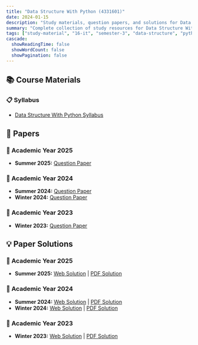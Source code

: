 ```yaml
---
title: "Data Structure With Python (4331601)"
date: 2024-01-15
description: "Study materials, question papers, and solutions for Data Structure With Python (4331601) - Information Technology, Semester 3"
summary: "Complete collection of study resources for Data Structure With Python including syllabus, question papers from 2023-2025, and detailed solutions"
tags: ["study-material", "16-it", "semester-3", "data-structure", "python", "4331601"]
cascade:
  showReadingTime: false
  showWordCount: false
  showPagination: false
---
```


## 📚 Course Materials

### 📋 Syllabus

- [Data Structure With Python Syllabus](4331601.pdf)

## 📝 Papers

### 📅 Academic Year 2025

- **Summer 2025:** [Question Paper](4331601-Summer-2025.pdf)

### 📅 Academic Year 2024

- **Summer 2024:** [Question Paper](4331601-Summer-2024.pdf)
- **Winter 2024:** [Question Paper](4331601-Winter-2024.pdf)

### 📅 Academic Year 2023

- **Winter 2023:** [Question Paper](4331601-Winter-2023.pdf)

## 💡 Paper Solutions

### 📅 Academic Year 2025

- **Summer 2025:** [Web Solution](4331601-summer-2025-solution) | [PDF Solution](4331601-summer-2025-solution.pdf)

### 📅 Academic Year 2024

- **Summer 2024:** [Web Solution](4331601-summer-2024-solution) | [PDF Solution](4331601-summer-2024-solution.pdf)
- **Winter 2024:** [Web Solution](4331601-winter-2024-solution) | [PDF Solution](4331601-winter-2024-solution.pdf)

### 📅 Academic Year 2023

- **Winter 2023:** [Web Solution](4331601-winter-2023-solution) | [PDF Solution](4331601-winter-2023-solution.pdf)
